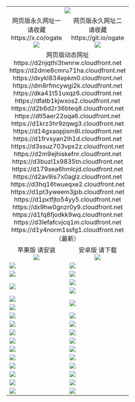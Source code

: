 ﻿<table>
  <tr></tr>
  <tr><td colspan=2 align=center><img src="https://d1y4norm1ssfg1.cloudfront.net/Up/oGate.jpg" /></td></tr>
  <tr>
    <td align=center>网页版永久网址一<br/>请收藏<br/>https://x.co/ogate<br><img src="https://d1y4norm1ssfg1.cloudfront.net/Up/0WMGD1.png" /></td>
    <td align=center>网页版永久网址二<br/>请收藏<br/>https://git.io/ogate<br><img src="https://d1y4norm1ssfg1.cloudfront.net/Up/0WMGD2.png" /></td>
  </tr>
  <tr><td colspan=2 align=center>网页版动态网址
<br>https://d2njqthi3twnrw.cloudfront.net
<br>https://d2dme8cmru71ha.cloudfront.net
<br>https://dxykl834epkm0.cloudfront.net
<br>https://dm8rfmcywgi2k.cloudfront.net
<br>https://dka41t51uxqz6.cloudfront.net
<br>https://dfatb1kjwxos2.cloudfront.net
<br>https://d2b6d2r36bteq8.cloudfront.net
<br>https://dtl5aer22oqa6.cloudfront.net
<br>https://d1krz3hr9zqwg3.cloudfront.net
<br>https://d14gxaopjism8l.cloudfront.net
<br>https://d1frvsyan2lh1d.cloudfront.net
<br>https://d3ssuz703vpx2z.cloudfront.net
<br>https://d2m9ejhiskefnr.cloudfront.net
<br>https://d3buzl1x9835tn.cloudfront.net
<br>https://d179xea6hmlcjd.cloudfront.net
<br>https://d2av9is7x0aglz.cloudfront.net
<br>https://d3hq16twueqxe2.cloudfront.net
<br>https://d1pt3yweem3jpb.cloudfront.net
<br>https://d1pxtfjto54yy5.cloudfront.net
<br>https://dx9hw0gnzr0y9.cloudfront.net
<br>https://d1fq8fjodkk9wq.cloudfront.net
<br>https://d3lefafcvjcq1m.cloudfront.net
<br>https://d1y4norm1ssfg1.cloudfront.net
    <br/>（最新）</td>
  </tr>
  <tr>
    <td align=center>苹果版 请安装<br/><a href="https://d1y4norm1ssfg1.cloudfront.net/?from=github"><img src="https://d1y4norm1ssfg1.cloudfront.net/Up/0WMPG.jpg" /></a></td>
    <td align=center>安卓版 请下载<br/><a href="https://d1y4norm1ssfg1.cloudfront.net/ogUP.aspx?name=0oGate.apk&from=github"><img src="https://d1y4norm1ssfg1.cloudfront.net/Up/0WMAZ.jpg" /></a></td>
  </tr>
  <tr>
    <td><a href="https://d1y4norm1ssfg1.cloudfront.net/oNote.aspx?id=oGate&from=github" target="_blank"><img src="https://d1y4norm1ssfg1.cloudfront.net/Up/0WCYY.jpg" /></a></td>
    <td><a href="https://d1y4norm1ssfg1.cloudfront.net/oNote.aspx?id=oNote&from=github" target="_blank"><img src="https://d1y4norm1ssfg1.cloudfront.net/Up/0WZTT.jpg" /></a></td>
  </tr>
  <tr>
    <td><a href="https://d1y4norm1ssfg1.cloudfront.net/ogDY.aspx?from=github" target="_blank"><img src="https://d1y4norm1ssfg1.cloudfront.net/Up/DY.jpg"/></a></td>
    <td><a href="https://d1y4norm1ssfg1.cloudfront.net/ogST.aspx?from=github" target="_blank"><img src="https://d1y4norm1ssfg1.cloudfront.net/Up/ST.jpg"/></a></td>
  </tr>
  <tr>
    <td rowspan=2><a href="https://d1y4norm1ssfg1.cloudfront.net/ogUP.aspx?name=WJ.mp4&from=github" target="_blank"><img src="https://d1y4norm1ssfg1.cloudfront.net/Up/WJ.jpg" /></a></td>
    <td><a href="https://d1y4norm1ssfg1.cloudfront.net/ogUP.aspx?name=DKC.mp4&count=17&from=github" target="_blank"><img src="https://d1y4norm1ssfg1.cloudfront.net/Up/DKC.jpg" /></a></td> 
  </tr>
  <tr>
    <td><a href="https://d1y4norm1ssfg1.cloudfront.net/ogUP.aspx?name=LRWS.mp4&count=6B:14,5A:10,5B:35,4A:14,4B:19,3A:10,3B:26,2A:16,2B:21,1A:23,1B:29&from=github" target="_blank"><img src="https://d1y4norm1ssfg1.cloudfront.net/Up/LRWS.jpg" /></a></td>
  </tr>
  <tr>
    <td><a href="https://d1y4norm1ssfg1.cloudfront.net/ogUP.aspx?name=JQR.mp4&count=2&from=github" target="_blank"><img src="https://d1y4norm1ssfg1.cloudfront.net/Up/JQR.jpg" /></a></td>   
    <td rowspan=2><a href="https://d1y4norm1ssfg1.cloudfront.net/ogUP.aspx?name=JP.mp4&count=9&from=github" target="_blank"><img src="https://d1y4norm1ssfg1.cloudfront.net/Up/JP.jpg" /></td>
  </tr>
  <tr>
    <td><a href="https://d1y4norm1ssfg1.cloudfront.net/ogUP.aspx?name=ZSJ.mp4&count=16&from=github" target="_blank"><img src="https://d1y4norm1ssfg1.cloudfront.net/Up/ZSJ.jpg" /></a></td>
  </tr>
  <tr>
    <td><a href="https://d1y4norm1ssfg1.cloudfront.net/ogUP.aspx?name=SSZJ.mp4&count=7&current=2&from=github" target="_blank"><img src="https://d1y4norm1ssfg1.cloudfront.net/Up/SSZJ.jpg" /></a></td>
    <td><a href="https://d1y4norm1ssfg1.cloudfront.net/ogUP.aspx?name=WH.mp4&from=github" target="_blank"><img src="https://d1y4norm1ssfg1.cloudfront.net/Up/WH.jpg" /></a></td>
  </tr>
  <tr>
    <td><a href="https://d1y4norm1ssfg1.cloudfront.net/ogUP.aspx?name=DWHM.mp4&from=github" target="_blank"><img src="https://d1y4norm1ssfg1.cloudfront.net/Up/DWHM.jpg" /></a></td>
    <td><a href="https://d1y4norm1ssfg1.cloudfront.net/ogUP.aspx?name=XTFY.mp4&count=24&from=github" target="_blank"><img src="https://d1y4norm1ssfg1.cloudfront.net/Up/XTFY.jpg" /></a></td>
  </tr>
  <tr>
    <td><a href="https://d1y4norm1ssfg1.cloudfront.net/ogUP.aspx?name=4SQQ.mp4&count=06:9,05:20&current=06:9&from=github" target="_blank"><img src="https://d1y4norm1ssfg1.cloudfront.net/Up/4SQQ0.jpg" /></a></td>
    <td><a href="https://d1y4norm1ssfg1.cloudfront.net/ogUP.aspx?name=4SHQ.mp4&count=06:8,05:29&current=06:8&from=github" target="_blank"><img src="https://d1y4norm1ssfg1.cloudfront.net/Up/4SHQ0.jpg" /></a></td>
  </tr>
  <tr>
    <td><a href="https://d1y4norm1ssfg1.cloudfront.net/ogUP.aspx?name=4SZG.mp4&count=06:9,05:22,04:22&current=06:9&from=github" target="_blank"><img src="https://d1y4norm1ssfg1.cloudfront.net/Up/4SZG0.jpg" /></a></td>
    <td><a href="https://d1y4norm1ssfg1.cloudfront.net/ogUP.aspx?name=4SDJ.mp4&count=06:12,05:48,04:52&current=06:11&from=github" target="_blank"><img src="https://d1y4norm1ssfg1.cloudfront.net/Up/4SDJ0.jpg" /></a></td>
  </tr>
  <tr>
    <td><a href="https://d1y4norm1ssfg1.cloudfront.net/onUP.aspx?name=https://x.co/dtw99&from=github" target="_blank"><img src="https://d1y4norm1ssfg1.cloudfront.net/Up/0DTW.jpg"/></a></td>
    <td><a href="https://d1y4norm1ssfg1.cloudfront.net/onUP.aspx?name=https://d2tyo2h9ydw5hf.cloudfront.net/acenter/&from=github" target="_blank"><img src="https://d1y4norm1ssfg1.cloudfront.net/Up/0TDW.jpg" /></a></td>
  </tr>
  <tr>
    <td><a href="https://d1y4norm1ssfg1.cloudfront.net/onUP.aspx?name=https://d3qz7yth5i2rae.cloudfront.net/gb/nsc413.htm&from=github" target="_blank"><img src="https://d1y4norm1ssfg1.cloudfront.net/Up/0DJY.jpg" /></a></td>
    <td><a href="https://d1y4norm1ssfg1.cloudfront.net/onUP.aspx?name=https://dgyo0jey7vwa5.cloudfront.net/xtr/gb/prog204.html&from=github" target="_blank"><img src="https://d1y4norm1ssfg1.cloudfront.net/Up/0XTR.jpg" /></a></td>
  </tr>
  <tr>
    <td><a href="https://d1y4norm1ssfg1.cloudfront.net/onUP.aspx?name=https://d7203y8eitivv.cloudfront.net&from=github" target="_blank"><img src="https://d1y4norm1ssfg1.cloudfront.net/Up/0MHW.jpg" /></a></td>
    <td><a href="https://d1y4norm1ssfg1.cloudfront.net/onUP.aspx?name=https://d38z1xzg5vtneh.cloudfront.net&from=github" target="_blank"><img src="https://d1y4norm1ssfg1.cloudfront.net/Up/0ZJW.jpg" /></a></td>
  </tr>
  <tr>
    <td><a href="https://d1y4norm1ssfg1.cloudfront.net/ogUP.aspx?name=FG.zip&from=github" target="_blank"><img src="https://d1y4norm1ssfg1.cloudfront.net/Up/FG.jpg" /></a></td>
    <td><a href="https://d1y4norm1ssfg1.cloudfront.net/ogUP.aspx?name=FGA.apk&from=github" target="_blank"><img src="https://d1y4norm1ssfg1.cloudfront.net/Up/FGA.jpg" /></a></td>
  </tr>
  <tr>
    <td><a href="https://d1y4norm1ssfg1.cloudfront.net/ogUP.aspx?name=U.zip&from=github" target="_blank"><img src="https://d1y4norm1ssfg1.cloudfront.net/Up/U.jpg" /></a></td>
    <td><a href="https://d1y4norm1ssfg1.cloudfront.net/ogUP.aspx?name=UA.apk&from=github" target="_blank"><img src="https://d1y4norm1ssfg1.cloudfront.net/Up/UA.jpg" /></a></td>
  </tr>
  <tr>
    <td><a href="https://d1y4norm1ssfg1.cloudfront.net/ogUP.aspx?name=0iPPOTV.zip&from=github" target="_blank"><img src="https://d1y4norm1ssfg1.cloudfront.net/Up/0iPPOTV.jpg" /></a></td>
    <td><a href="https://d1y4norm1ssfg1.cloudfront.net/ogUP.aspx?name=0iNTD.apk&from=github" target="_blank"><img src="https://d1y4norm1ssfg1.cloudfront.net/Up/0iNTD.jpg" /></a></td>
  </tr>
</table>

